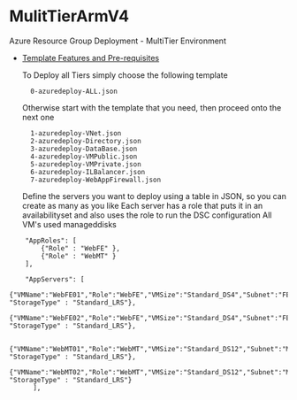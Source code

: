
# MulitTierArmV4
Azure Resource Group Deployment - MultiTier Environment

- [Template Features and Pre-requisites](./MultiTierARMv4/ReadMe-DeploymentFeatures.md "MultiTierArmV4 Deployment Features")

	To Deploy all Tiers simply choose the following template
		
		0-azuredeploy-ALL.json
		
	Otherwise start with the template that you need, then proceed onto the next one
	
		1-azuredeploy-VNet.json
		2-azuredeploy-Directory.json
		3-azuredeploy-DataBase.json
		4-azuredeploy-VMPublic.json
		5-azuredeploy-VMPrivate.json
		6-azuredeploy-ILBalancer.json
		7-azuredeploy-WebAppFirewall.json

	Define the servers you want to deploy using a table in JSON, so you can create as many as you like
	Each server has a role that puts it in an availabilityset and also uses the role to run the DSC configuration
	All VM's used manageddisks
```
    "AppRoles": [
        {"Role" : "WebFE" },
        {"Role" : "WebMT" }
    ],

    "AppServers": [
            {"VMName":"WebFE01","Role":"WebFE","VMSize":"Standard_DS4","Subnet":"FE", "StorageType" : "Standard_LRS"},
            {"VMName":"WebFE02","Role":"WebFE","VMSize":"Standard_DS4","Subnet":"FE", "StorageType" : "Standard_LRS"},
            
            {"VMName":"WebMT01","Role":"WebMT","VMSize":"Standard_DS12","Subnet":"MT", "StorageType" : "Standard_LRS"},
            {"VMName":"WebMT02","Role":"WebMT","VMSize":"Standard_DS12","Subnet":"MT", "StorageType" : "Standard_LRS"}
      ],
```
